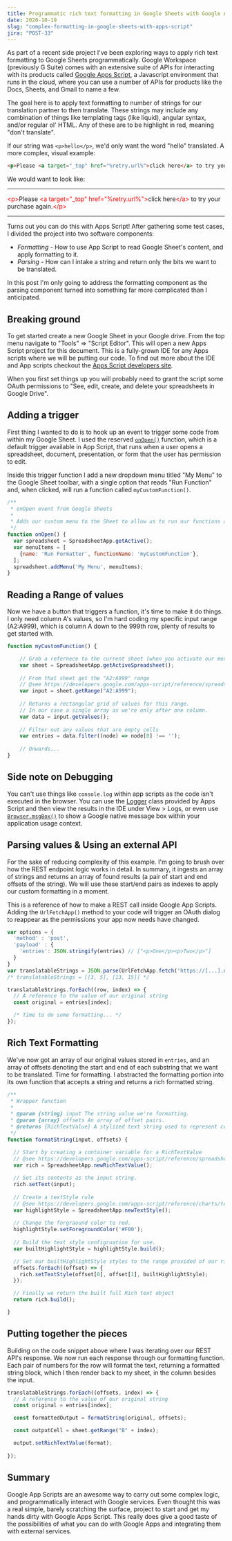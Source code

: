 ```yaml
---
title: Programmatic rich text formatting in Google Sheets with Google Apps Script
date: 2020-10-19
slug: "complex-formatting-in-google-sheets-with-apps-script"
jira: "POST-33"
---
```


As part of a recent side project I've been exploring ways to apply rich text formatting to Google Sheets programmatically. Google Workspace (previously G Suite) comes with an extensive suite of APIs for interacting with its products called [Google Apps Script](https://developers.google.com/apps-script), a Javascript environment that runs in the cloud, where you can use a number of APIs for products like the Docs, Sheets, and Gmail to name a few.

The goal here is to apply text formatting to number of strings for our translation partner to then translate. These strings may include any combination of things like templating tags (like liquid), angular syntax, and/or regular ol' HTML. Any of these are to be highlight in red, meaning "don't translate". 

If our string was `<p>hello</p>`, we'd only want the word "hello" translated. A more complex, visual example:

```html
<p>Please <a target="_top" href="%retry.url%">click here</a> to try your purchase again.</p>
```

We would want to look like:

---

<span style="color: #f00">&lt;p&gt;</span>Please <span style="color: #f00">&lt;a target="_top" href="%retry.url%"&gt;</span>click here<span style="color: #f00">&lt;/a&gt;</span> to try your purchase again.<span style="color: #f00">&lt;/p&gt;</span>

---

Turns out you can do this with Apps Script! After gathering some test cases, I divided the project into two software components:
 
- *Formatting* - How to use App Script to read Google Sheet's content, and apply formatting to it. 
- *Parsing* - How can I intake a string and return only the bits we want to be translated. 

In this post I'm only going to address the formatting component as the parsing component turned into something far more complicated than I anticipated.

## Breaking ground

To get started create a new Google Sheet in your Google drive. From the top menu navigate to "Tools" => "Script Editor". This will open a new Apps Script project for this document. This is a fully-grown IDE for any Apps scripts where we will be putting our code. To find out more about the IDE and App scripts checkout the [Apps Script developers site](https://developers.google.com/apps-script).

When you first set things up you will probably need to grant the script some OAuth permissions to "See, edit, create, and delete your spreadsheets in Google Drive".

## Adding a trigger
 
First thing I wanted to do is to hook up an event to trigger some code from within my Google Sheet. I used the reserved [`onOpen()`](https://developers.google.com/apps-script/guides/triggers/#onopene) function, which is a default trigger available in App Script, that runs when a user opens a spreadsheet, document, presentation, or form that the user has permission to edit.

Inside this trigger function I add a new dropdown menu titled "My Menu" to the Google Sheet toolbar, with a single option that reads "Run Function" and, when clicked, will run a function called `myCustomFunction()`.

```js
/**
 * onOpen event from Google Sheets
 *
 * Adds our custom menu to the Sheet to allow us to run our functions at will.
 */
function onOpen() {
  var spreadsheet = SpreadsheetApp.getActive();
  var menuItems = [
    {name: 'Run Formatter', functionName: 'myCustomFunction'},
  ];
  spreadsheet.addMenu('My Menu', menuItems);
}
```

## Reading a Range of values

Now we have a button that triggers a function, it's time to make it do things. I only need column A's values, so I'm hard coding my specific input range (A2:A999), which is column A down to the 999th row, plenty of results to get started with.

```js
function myCustomFunction() {

    // Grab a refernece to the current sheet (when you activate our menu button from `onOpen()`
    var sheet = SpreadsheetApp.getActiveSpreadsheet();
    
    // From that sheet get the "A2:A999" range 
    // @see https://developers.google.com/apps-script/reference/spreadsheet/range
    var input = sheet.getRange("A2:A999");
    
    // Returns a rectangular grid of values for this range. 
    // In our case a single array as we're only after one column.
    var data = input.getValues();
    
    // Filter out any values that are empty cells
    var entries = data.filter((node) => node[0] !== '');
 
    // Onwards...
}
```

## Side note on Debugging

You can't use things like `console.log` within app scripts as the code isn't executed in the browser. You can use the [Logger](https://developers.google.com/apps-script/class_logger) class provided by Apps Script and then view the results in the IDE under View > Logs, or even use [`Browser.msgBox()`](https://developers.google.com/apps-script/reference/base/browser#msgBox(String,ButtonSet)) to show a Google native message box within your application usage context.

## Parsing values & Using an external API

For the sake of reducing complexity of this example. I'm going to brush over how the REST endpoint logic works in detail. 
In summary, it ingests an array of strings and returns an array of found results (a pair of start and end offsets of the string). We will use these start/end pairs as indexes to apply our custom formatting in a moment.

This is a reference of how to make a REST call inside Google App Scripts. Adding the `UrlFetchApp()` method to your code will trigger an OAuth dialog to reappear as the permissions your app now needs have changed.

```js
var options = {
  'method' : 'post',  
  'payload' : {
    'entries': JSON.stringify(entries) // ["<p>One</p><p>Two</p>"]
  }
}
var translatableStrings = JSON.parse(UrlFetchApp.fetch('https://[...].ngrok.io/parse', options));
/* translatableStrings = [[3, 5], [13, 15]] */

translatableStrings.forEach((row, index) => {
  // A reference to the value of our original string 
  const original = entries[index];

  /* Time to do some formatting... */
});
```



## Rich Text Formatting

We've now got an array of our original values stored in `entries`, and an array of offsets denoting the start and end of each substring that we want to be translated. Time for formatting. I abstracted the formatting portion into its own function that accepts a string and returns a rich formatted string.

```js
/**
 * Wrapper function
 *
 * @param {string} input The string value we're formatting.
 * @param {array} offsets An array of offset pairs.
 * @returns {RichTextValue} A stylized text string used to represent cell text.
 */ 
function formatString(input, offsets) {

  // Start by creating a container variable for a RichTextValue
  // @see https://developers.google.com/apps-script/reference/spreadsheet/rich-text-value
  var rich = SpreadsheetApp.newRichTextValue();
  
  // Set its contents as the input string.
  rich.setText(input);
  
  // Create a textStyle rule
  // @see https://developers.google.com/apps-script/reference/charts/text-style
  var highlightStyle = SpreadsheetApp.newTextStyle();
  
  // Change the forgraound color to red.
  highlightStyle.setForegroundColor('#F00');
  
  // Build the text style configruation for use.
  var builtHighlightStyle = highlightStyle.build();

  // Set our builtHighlightStyle styles to the range provided of our rich text string.
  offsets.forEach((offset) => {
    rich.setTextStyle(offset[0], offset[1], builtHighlightStyle);
  });

  // Finally we return the built full Rich text object
  return rich.build();

}
```

## Putting together the pieces

Building on the code snippet above where I was iterating over our REST API's response. We now run each response through our formatting function. Each pair of numbers for the row will format the text, returning a formatted string block, which I then render back to my sheet, in the column besides the input.

```javascript
translatableStrings.forEach((offsets, index) => {
  // A reference to the value of our original string 
  const original = entries[index];

  const formattedOutput = formatString(original, offsets);

  const outputCell = sheet.getRange("B" + index);

  output.setRichTextValue(format);
  
});
```

## Summary

Google App Scripts are an awesome way to carry out some complex logic, and programmatically interact with Google services. Even thought this was a real simple, barely scratching the surface, project to start and get my hands dirty with Google Apps Script. This really does give a good taste of the possibilities of what you can do with Google Apps and integrating them with external services.
